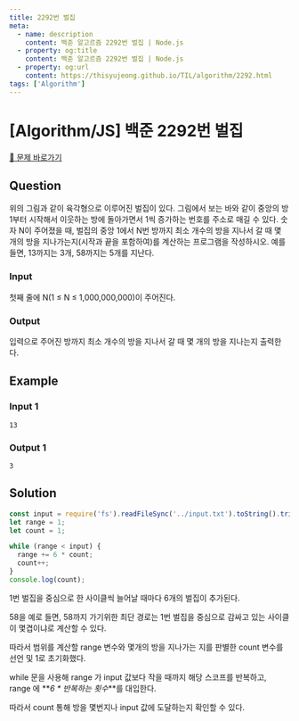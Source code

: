 ```yaml
---
title: 2292번 벌집
meta:
  - name: description
    content: 백준 알고르즘 2292번 벌집 | Node.js
  - property: og:title
    content: 백준 알고르즘 2292번 벌집 | Node.js
  - property: og:url
    content: https://thisyujeong.github.io/TIL/algorithm/2292.html
tags: ['Algorithm']
---
```


# [Algorithm/JS] 백준 2292번 벌집

[🔗 문제 바로가기](https://www.acmicpc.net/problem/2292)

## Question

위의 그림과 같이 육각형으로 이루어진 벌집이 있다. 그림에서 보는 바와 같이 중앙의 방 1부터 시작해서 이웃하는 방에 돌아가면서 1씩 증가하는 번호를 주소로 매길 수 있다. 숫자 N이 주어졌을 때, 벌집의 중앙 1에서 N번 방까지 최소 개수의 방을 지나서 갈 때 몇 개의 방을 지나가는지(시작과 끝을 포함하여)를 계산하는 프로그램을 작성하시오. 예를 들면, 13까지는 3개, 58까지는 5개를 지난다.

### Input

첫째 줄에 N(1 ≤ N ≤ 1,000,000,000)이 주어진다.

### Output

입력으로 주어진 방까지 최소 개수의 방을 지나서 갈 때 몇 개의 방을 지나는지 출력한다.

## Example

### Input 1

```
13
```

### Output 1

```
3
```

## Solution

```js
const input = require('fs').readFileSync('../input.txt').toString().trim();
let range = 1;
let count = 1;

while (range < input) {
  range += 6 * count;
  count++;
}
console.log(count);
```

1번 벌집을 중심으로 한 사이클씩 늘어날 때마다 6개의 벌집이 추가된다.

58을 예로 들면, 58까지 가기위한 최단 경로는 1번 벌집을 중심으로 감싸고 있는 사이클이 몇겹이냐로 계산할 수 있다.

따라서 범위를 계산할 range 변수와 몇개의 방을 지나가는 지를 판별한 count 변수를 선언 및 1로 초기화했다.

while 문을 사용해 range 가 input 값보다 작을 때까지 해당 스코프를 반복하고, range 에 **_6 \* 반복하는 횟수_**를 대입한다.

따라서 count 통해 방을 몇번지나 input 값에 도달하는지 확인할 수 있다.
